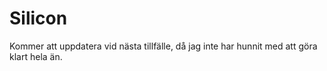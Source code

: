 # Silicon

Kommer att uppdatera vid nästa tillfälle, då jag inte har hunnit med att göra klart hela än.
